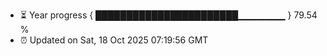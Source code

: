 - ⏳ Year progress { ███████████████████████▁▁▁▁▁▁▁ } 79.54 %
- ⏰ Updated on Sat, 18 Oct 2025 07:19:56 GMT

